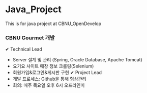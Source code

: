 # Java_Project
This is for java project at CBNU_OpenDevelop

### CBNU Gourmet 개발
✔ Technical Lead
 - Server 설계 및 관리 (Spring, Oracle Database, 
 Apache Tomcat)
 - 요기요 사이트 매장 정보 크롤링(Selenium)
 - 회원가입&로그인&게시판 구현
✔ Project Lead
 - 개발 프로세스: Github을 통해 형상관리
 - 회의: 매주 목요일 오후 6시 오프라인미
